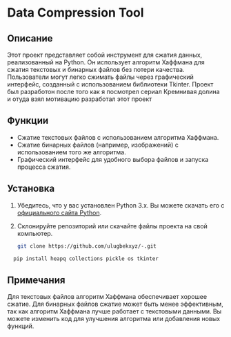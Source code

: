 # Data Compression Tool

## Описание

Этот проект представляет собой инструмент для сжатия данных, реализованный на Python. Он использует алгоритм Хаффмана для сжатия текстовых и бинарных файлов без потери качества. Пользователи могут легко сжимать файлы через графический интерфейс, созданный с использованием библиотеки Tkinter.
Проект был разработон после того как я посмотрел сериал Кремнивая долина и отуда взял мотивацию разработал этот проект 
## Функции

- Сжатие текстовых файлов с использованием алгоритма Хаффмана.
- Сжатие бинарных файлов (например, изображений) с использованием того же алгоритма.
- Графический интерфейс для удобного выбора файлов и запуска процесса сжатия.

## Установка

1. Убедитесь, что у вас установлен Python 3.x. Вы можете скачать его с [официального сайта Python](https://www.python.org/downloads/).
2. Склонируйте репозиторий или скачайте файлы проекта на свой компьютер.

   ```bash
   git clone https://github.com/ulugbekxyz/-.git
   
```bash
  pip install heapq collections pickle os tkinter
```

## Примечания
Для текстовых файлов алгоритм Хаффмана обеспечивает хорошее сжатие.
Для бинарных файлов сжатие может быть менее эффективным, так как алгоритм Хаффмана лучше работает с текстовыми данными.
Вы можете изменить код для улучшения алгоритма или добавления новых функций.


